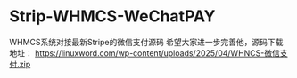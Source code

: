 # Strip-WHMCS-WeChatPAY
WHMCS系统对接最新Stripe的微信支付源码
希望大家进一步完善他，源码下载地址：
https://linuxword.com/wp-content/uploads/2025/04/WHNCS-微信支付.zip
